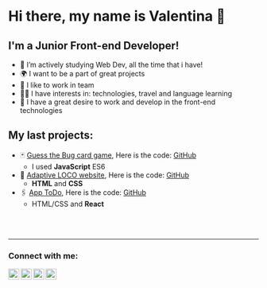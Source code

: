 # Hi there, my name is Valentina 👋


## I'm a Junior Front-end Developer!

- 🚀 I’m actively studying Web Dev, all the time that i have!
- 🌍 I want to be a part of great projects
- 🐝 I like to work in team
- 👨‍💻 I have interests in: technologies, travel and language learning
- 💪 I have a great desire to work and develop in the front-end technologies

## My last projects:
- 🃏 [Guess the Bug card game](https://deminavalentina22.github.io/game/), Here is the code: [GitHub](https://github.com/deminavalentina22/game)
  - I used **JavaScript** ES6
- 👜 [Adaptive LOCO website](https://deminavalentina22.github.io/project_LOCO/), Here is the code: [GitHub](https://github.com/deminavalentina22/project_LOCO)
  - **HTML** and **CSS** 
- 🖇 [App ToDo](https://todovalya.vercel.app/), Here is the code: [GitHub](https://github.com/deminavalentina22/todovalya)
  - HTML/CSS and **React**

<br />
<br />

---

### Connect with me:

[<img align="left" alt="deminavalentina22" width="22px" src="https://image.flaticon.com/icons/png/512/25/25231.png" />][profile]
[<img align="left" alt="itsvalyadm | Instagram" width="22px" src="https://cdn.jsdelivr.net/npm/simple-icons@v3/icons/instagram.svg" />][instagram]
[<img align="left" alt="vi_valenti | Instagram" width="22px" src="https://cdn.icon-icons.com/icons2/1121/PNG/512/1486147202-social-media-circled-network10_79475.png" />][vk]
[<img align="left" alt="valyadm | Instagram" width="22px" src="https://cdn1.iconfinder.com/data/icons/andriod-app-logo/32/icon_telegram-512.png" />][telegram]

<br />






[profile]: https://github.com/deminavalentina22
[instagram]: https://instagram.com/itsvalyadm
[vk]: https://vk.com/vi_valenti
[telegram]: https://t.me/valyadm
[siteLayout]: https://codesandbox.io/s/blazing-dust-dw583
[jsProject]: https://codesandbox.io/s/charming-colden-1hew9
[react]: https://codesandbox.io/s/still-cloud-h5uk0
